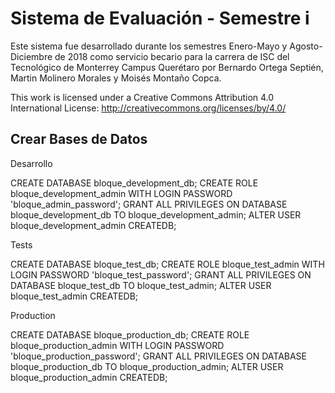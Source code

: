 # Sistema de Evaluación - Semestre i

Este sistema fue desarrollado durante los semestres Enero-Mayo y Agosto-Diciembre de 2018 como servicio becario para la carrera de ISC del Tecnológico de Monterrey Campus Querétaro por Bernardo Ortega Septién, Martin Molinero Morales y Moisés Montaño Copca. 

This work is licensed under a Creative Commons Attribution 4.0 International License: http://creativecommons.org/licenses/by/4.0/

## Crear Bases de Datos

Desarrollo

CREATE DATABASE bloque_development_db;
CREATE ROLE bloque_development_admin WITH LOGIN PASSWORD 'bloque_admin_password';
GRANT ALL PRIVILEGES ON DATABASE bloque_development_db TO bloque_development_admin;
ALTER USER bloque_development_admin CREATEDB;

Tests

CREATE DATABASE bloque_test_db;
CREATE ROLE bloque_test_admin WITH LOGIN PASSWORD 'bloque_test_password';
GRANT ALL PRIVILEGES ON DATABASE bloque_test_db TO bloque_test_admin;
ALTER USER bloque_test_admin CREATEDB;

Production

CREATE DATABASE bloque_production_db; 
CREATE ROLE bloque_production_admin WITH LOGIN PASSWORD 'bloque_production_password'; 
GRANT ALL PRIVILEGES ON DATABASE bloque_production_db TO bloque_production_admin; 
ALTER USER bloque_production_admin CREATEDB;
